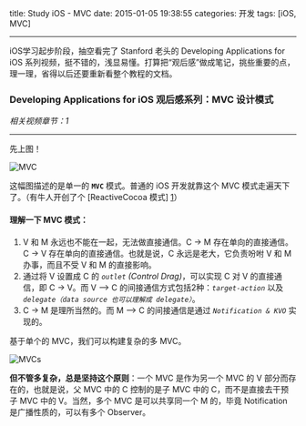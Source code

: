 title: Study iOS - MVC
date: 2015-01-05 19:38:55
categories: 开发
tags: [iOS, MVC]

---

iOS学习起步阶段，抽空看完了 Stanford 老头的 Developing Applications for iOS 系列视频，挺不错的，浅显易懂。打算把“观后感”做成笔记，挑些重要的点，理一理，省得以后还要重新看整个教程的文档。

### Developing Applications for iOS 观后感系列：MVC 设计模式

*相关视频章节：1*

---

<!--more-->

先上图！

![MVC](/img/Study_iOS_MVC/1.0.MVC.png)

这幅图描述的是单一的 **`MVC`** 模式。普通的 iOS 开发就靠这个 MVC 模式走遍天下了。（有牛人开创了个 [ReactiveCocoa 模式] [1]）

#### 理解一下 MVC 模式：

1. V 和 M 永远也不能在一起，无法做直接通信。C -> M 存在单向的直接通信。C -> V 存在单向的直接通信。也就是说，C 永远是老大，它负责吩咐 V 和 M 办事，而且不受 V 和 M 的直接影响。
2. 通过将 V 设置成 C 的 *`outlet`* *(Control Drag)*，可以实现 C 对 V 的直接通信，即 C -> V。而 V --> C 的间接通信方式包括2种：*`target-action`* 以及 *`delegate（data source 也可以理解成 delegate）`*。
3. C -> M 是理所当然的。而 M --> C 的间接通信是通过 *`Notification & KVO`* 实现的。

基于单个的 MVC，我们可以构建复杂的多 MVC。

![MVCs](/img/Study_iOS_MVC/1.1.MVCs.png)

**但不管多复杂，总是坚持这个原则**：一个 MVC 是作为另一个 MVC 的 V 部分而存在的，也就是说，父 MVC 中的 C 控制的是子 MVC 中的 C，而不是直接去干预子 MVC 中的 V。当然，多个 MVC 是可以共享同一个 M 的，毕竟 Notification 是广播性质的，可以有多个 Observer。


[1]: https://github.com/ReactiveCocoa/ReactiveCocoa